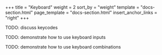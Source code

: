 +++
title = "Keyboard"
weight = 2
sort_by = "weight"
template = "docs-section.html"
page_template = "docs-section.html"
insert_anchor_links = "right"
+++

TODO: discuss keycodes

TODO: demonstrate how to use keyboard inputs

TODO: demonstrate how to use keyboard combinations
